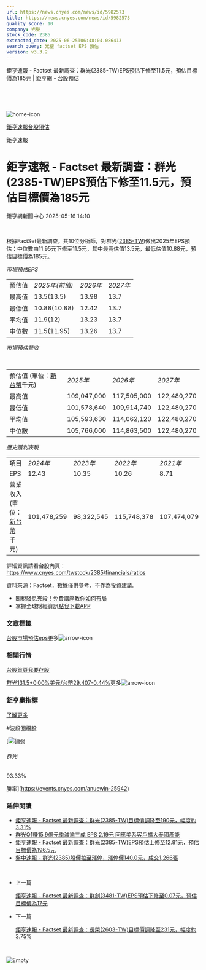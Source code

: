 ```yaml
---
url: https://news.cnyes.com/news/id/5982573
title: https://news.cnyes.com/news/id/5982573
quality_score: 10
company: 光聖
stock_code: 2385
extracted_date: 2025-06-25T06:48:04.086413
search_query: 光聖 factset EPS 預估
version: v3.3.2
---
```


鉅亨速報 - Factset 最新調查：群光(2385-TW)EPS預估下修至11.5元，預估目標價為185元 | 鉅亨網 - 台股預估

‌

‌

![home-icon](/assets/icons/breadCrumb/symbol-icon-home.svg)

[鉅亨速報](/news/cat/anue_live)[台股預估](/news/cat/tw_forecast)

鉅亨速報

# 鉅亨速報 - Factset 最新調查：群光(2385-TW)EPS預估下修至11.5元，預估目標價為185元

鉅亨網新聞中心 2025-05-16 14:10

‌

根據FactSet最新調查，共10位分析師，對群光([2385-TW](https://www.cnyes.com/twstock/2385))做出2025年EPS預估：中位數由11.95元下修至11.5元，其中最高估值13.5元，最低估值10.88元，預估目標價為185元。

*市場預估EPS*

|  |  |  |  |
| --- | --- | --- | --- |
| 預估值 | *2025年(前值)* | *2026年* | *2027年* |
| 最高值 | 13.5(13.5) | 13.98 | 13.7 |
| 最低值 | 10.88(10.88) | 12.42 | 13.7 |
| 平均值 | 11.9(12) | 13.23 | 13.7 |
| 中位數 | 11.5(11.95) | 13.26 | 13.7 |

*市場預估營收*

‌

|  |  |  |  |
| --- | --- | --- | --- |
| 預估值 (單位：[新台幣](https://invest.cnyes.com/forex/detail/usdtwd)千元) | *2025年* | *2026年* | *2027年* |
| 最高值 | 109,047,000 | 117,505,000 | 122,480,270 |
| 最低值 | 101,578,640 | 109,914,740 | 122,480,270 |
| 平均值 | 105,593,630 | 114,062,120 | 122,480,270 |
| 中位數 | 105,766,000 | 114,863,500 | 122,480,270 |

*歷史獲利表現*

|  |  |  |  |  |
| --- | --- | --- | --- | --- |
| 項目 | *2024年* | *2023年* | *2022年* | *2021年* |
| EPS | 12.43 | 10.35 | 10.26 | 8.71 |
| 營業收入 (單位：[新台幣](https://invest.cnyes.com/forex/detail/usdtwd)千元) | 101,478,259 | 98,322,545 | 115,748,378 | 107,474,079 |

詳細資訊請看台股內頁：  
<https://www.cnyes.com/twstock/2385/financials/ratios>

資料來源：Factset，數據僅供參考，不作為投資建議。

* [關稅降息夾殺！免費講座教你如何布局](https://www.rsc.com.tw/Cnyes_RSC/SeminarBooking2025InvestmentOutlook.aspx?utm_source=anue&utm_medium=usstocks_end)
* 掌握全球財經資訊[點我下載APP](http://www.cnyes.com/app/?utm_source=mweb&utm_medium=HamMenuBanner&utm_campaign=fixed&utm_content=entr)

### 文章標籤

[台股](https://news.cnyes.com/tag/台股 "台股")[市場預估](https://news.cnyes.com/tag/市場預估 "市場預估")[eps](https://news.cnyes.com/tag/eps "eps")更多![arrow-icon](/assets/icons/arrows/arrow-down.svg)

### 相關行情

[台股首頁](https://www.cnyes.com/twstock)[我要存股](https://supr.link/8OHaU)

[群光131.5+0.00%](https://www.cnyes.com/twstock/2385)[美元/台幣29.407-0.44%](https://invest.cnyes.com/forex/detail/USDTWD)更多![arrow-icon](/assets/icons/arrows/arrow-down.svg)

### 鉅亨贏指標

[了解更多](https://events.cnyes.com/anuewin-25942)

#波段回檔股

[![偏弱](/assets/icons/win-indicator/short.svg)

###### 群光

93.33%

勝率](https://events.cnyes.com/anuewin-25942)

### 延伸閱讀

* [鉅亨速報 - Factset 最新調查：群光(2385-TW)目標價調降至190元，幅度約3.31%](/news/id/5966353)
* [群光Q1賺15.9億元季減逾三成 EPS 2.19元 回應美系客戶擴大泰國產能](/news/id/5965050)
* [鉅亨速報 - Factset 最新調查：群光(2385-TW)EPS預估上修至12.81元，預估目標價為196.5元](/news/id/5957160)
* [盤中速報 - 群光(2385)股價拉至漲停，漲停價140.0元，成交1,266張](/news/id/5932513)

‌

* 上一篇

  [鉅亨速報 - Factset 最新調查：群創(3481-TW)EPS預估下修至0.07元，預估目標價為17元](/news/id/5982785)
* 下一篇

  [鉅亨速報 - Factset 最新調查：長榮(2603-TW)目標價調降至231元，幅度約3.75%](/news/id/5982458)

‌

![Empty](/assets/icons/skeleton/empty-image.svg)

‌